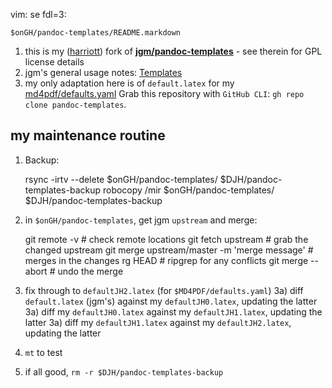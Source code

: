 vim: se fdl=3:

    $onGH/pandoc-templates/README.markdown

  1. this is my ([harriott](https://github.com/harriott)) fork of **[jgm/pandoc-templates](https://github.com/jgm/pandoc-templates)** - see therein for GPL license details
  1. jgm's general usage notes: [Templates](https://pandoc.org/MANUAL.html#templates)
  1. my only adaptation here is of `default.latex` for my [md4pdf/defaults.yaml](https://github.com/harriott/md4pdf/blob/master/defaults.yaml)
Grab this repository with `GitHub CLI`: `gh repo clone pandoc-templates`.

## my maintenance routine
1) Backup:

    rsync -irtv --delete $onGH/pandoc-templates/ $DJH/pandoc-templates-backup
    robocopy /mir $onGH/pandoc-templates/ $DJH/pandoc-templates-backup

2) in `$onGH/pandoc-templates`, get jgm `upstream` and merge:

    git remote -v                                # check remote locations
    git fetch upstream                           # grab the changed upstream
    git merge upstream/master -m 'merge message' # merges in the changes
    rg HEAD                                      # ripgrep for any conflicts
    git merge --abort                            # undo the merge

3) fix through to `defaultJH2.latex` (for `$MD4PDF/defaults.yaml`)
3a) diff `default.latex` (jgm's) against my `defaultJH0.latex`, updating the latter
3a) diff my `defaultJH0.latex` against my `defaultJH1.latex`, updating the latter
3a) diff my `defaultJH1.latex` against my `defaultJH2.latex`, updating the latter

4) `mt` to test

5) if all good, `rm -r $DJH/pandoc-templates-backup`


